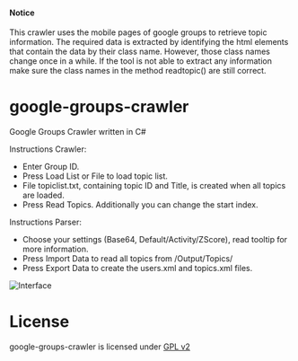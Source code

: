#### Notice
This crawler uses the mobile pages of google groups to retrieve topic information. The required data is extracted by identifying the html elements that contain the data by their class name. However, those class names change once in a while. 
If the tool is not able to extract any information make sure the class names in the method readtopic() are still correct.

# google-groups-crawler
Google Groups Crawler written in C#

Instructions Crawler:
- Enter Group ID.
- Press Load List or File to load topic list.
- File topiclist.txt, containing topic ID and Title, is created when all topics are loaded.
- Press Read Topics. Additionally you can change the start index.

Instructions Parser:
- Choose your settings (Base64, Default/Activity/ZScore), read tooltip for more information.
- Press Import Data to read all topics from /Output/Topics/
- Press Export Data to create the users.xml and topics.xml files.

![Interface](http://oi59.tinypic.com/mt35o9.jpg)

# License
google-groups-crawler is licensed under [GPL v2](https://github.com/josdemmers/google-groups-crawler/blob/master/LICENSE)

